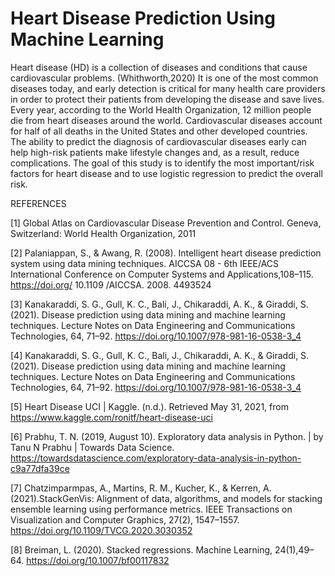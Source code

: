 # Heart Disease Prediction Using Machine Learning


Heart disease (HD) is a collection of diseases and conditions that cause cardiovascular problems. (Whithworth,2020) It is one of the most common diseases today, and early detection is critical for many health care providers in order to protect their patients from developing the disease and save lives. Every year, according to the World Health Organization, 12 million people die from heart diseases around the world. Cardiovascular diseases account for half of all deaths in the United States and other developed countries. The ability to predict the diagnosis of cardiovascular diseases early can help high-risk patients make lifestyle changes and, as a result, reduce complications. The goal of this study is to identify the most important/risk factors for heart disease and to use logistic regression to predict the overall risk.

REFERENCES

[1] Global Atlas on Cardiovascular Disease Prevention and Control. Geneva, Switzerland: World Health Organization, 2011

[2] Palaniappan, S., & Awang, R. (2008). Intelligent heart disease prediction system using data mining techniques. AICCSA 08 - 6th IEEE/ACS International Conference on Computer Systems and Applications,108–115. https://doi.org/ 10.1109 /AICCSA. 2008. 4493524

[3] Kanakaraddi, S. G., Gull, K. C., Bali, J., Chikaraddi, A. K., & Giraddi, S. (2021). Disease prediction using data mining and machine learning techniques. Lecture Notes on Data Engineering and Communications Technologies, 64, 71–92. https://doi.org/10.1007/978-981-16-0538-3_4

[4] Kanakaraddi, S. G., Gull, K. C., Bali, J., Chikaraddi, A. K., & Giraddi, S. (2021). Disease prediction using data mining and machine learning techniques. Lecture Notes on Data Engineering and Communications Technologies, 64, 71–92. https://doi.org/10.1007/978-981-16-0538-3_4

[5] Heart Disease UCI | Kaggle. (n.d.). Retrieved May 31, 2021, from https://www.kaggle.com/ronitf/heart-disease-uci

[6] Prabhu, T. N. (2019, August 10). Exploratory data analysis in Python. | by Tanu N Prabhu | Towards Data Science. https://towardsdatascience.com/exploratory-data-analysis-in-python-c9a77dfa39ce

[7] Chatzimparmpas, A., Martins, R. M., Kucher, K., & Kerren, A. (2021).StackGenVis: Alignment of data, algorithms, and models for stacking ensemble learning using performance metrics. IEEE Transactions on Visualization and Computer Graphics, 27(2), 1547–1557. https://doi.org/10.1109/TVCG.2020.3030352

[8] Breiman, L. (2020). Stacked regressions. Machine Learning, 24(1),49–64. https://doi.org/10.1007/bf00117832
